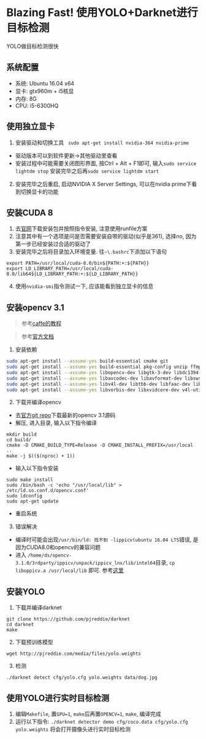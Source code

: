 # Blazing Fast! 使用YOLO+Darknet进行目标检测


YOLO做目标检测很快

<!--more-->

## 系统配置
 - 系统: Ubuntu 16.04 x64
 - 显卡: gtx960m + i5核显
 - 内存: 8G
 - CPU: i5-6300HQ

## 使用独立显卡

1. 安装驱动和切换工具
 ` sudo apt-get install nvidia-364 nvidia-prime`
 - 驱动版本可以到软件更新->其他驱动里查看
 - 安装过程中可能需要关闭图形界面, 按Ctrl + Alt + F1即可, 输入`sudo service lightdm stop` 安装完毕之后再`sudo service lightdm start`

2. 安装完毕之后重启, 启动NVIDIA X Server Settings, 可以在nvidia prime下看到切换显卡的功能

## 安装CUDA 8

1. 去[官网](https://developer.nvidia.com/cuda-downloads)下载安装包并按照指令安装, 注意使用runfile方案
2. 注意其中有一个选项是问是否需要安装自带的驱动(似乎是361), 选择no, 因为第一步已经安装过合适的驱动了
3. 安装完毕之后将目录加入环境变量. 往`~\.bashrc`下添加以下语句
 
 ```
 export PATH=/usr/local/cuda-8.0/bin${PATH:+:${PATH}}
 export LD_LIBRARY_PATH=/usr/local/cuda-8.0/lib64${LD_LIBRARY_PATH:+:${LD_LIBRARY_PATH}}
 ```
 
4. 使用`nvidia-smi`指令测试一下, 应该能看到独立显卡的信息

## 安装opencv 3.1

> 参考[caffe的教程](https://github.com/BVLC/caffe/wiki/OpenCV-3.1-Installation-Guide-on-Ubuntu-16.04)

> 参考[官方文档](http://docs.opencv.org/3.1.0/d7/d9f/tutorial_linux_install.html)

1. 安装依赖

 ```bash
sudo apt-get install --assume-yes build-essential cmake git
sudo apt-get install --assume-yes build-essential pkg-config unzip ffmpeg qtbase5-dev python-dev python3-dev python-numpy python3-numpy
sudo apt-get install --assume-yes libopencv-dev libgtk-3-dev libdc1394-22 libdc1394-22-dev libjpeg-dev libpng12-dev libtiff5-dev libjasper-dev
sudo apt-get install --assume-yes libavcodec-dev libavformat-dev libswscale-dev libxine2-dev libgstreamer0.10-dev libgstreamer-plugins-base0.10-dev
sudo apt-get install --assume-yes libv4l-dev libtbb-dev libfaac-dev libmp3lame-dev libopencore-amrnb-dev libopencore-amrwb-dev libtheora-dev
sudo apt-get install --assume-yes libvorbis-dev libxvidcore-dev v4l-utils
 ```

2. 下载并编译opencv
 - 去[官方git repo](https://github.com/opencv/opencv)下载最新的opencv 3.1源码
 - 解压, 进入目录, 输入以下指令编译
 
 ```
 mkdir build
cd build/
cmake -D CMAKE_BUILD_TYPE=Release -D CMAKE_INSTALL_PREFIX=/usr/local .. 
make -j $(($(nproc) + 1))
 ```
 - 输入以下指令安装
 
 ```
 sudo make install
sudo /bin/bash -c 'echo "/usr/local/lib" > /etc/ld.so.conf.d/opencv.conf'
sudo ldconfig
sudo apt-get update
 ```
 - 重启系统

3. 错误解决
 - 编译时可能会出现`/usr/bin/ld: 找不到 -lippicv(ubuntu 16.04 LTS`错误, 是因为CUDA8.0和opencv的兼容问题
 - 进入 `/home/ds/opencv-3.1.0/3rdparty/ippicv/unpack/ippicv_lnx/lib/intel64`目录, `cp liboppicv.a /usr/local/lib` 即可. 参考[这里](http://blog.csdn.net/dengshuai_super/article/details/51895120)

## 安装YOLO

1. 下载并编译darknet

 ```
git clone https://github.com/pjreddie/darknet
cd darknet
make
 ```

2. 下载预训练模型

 ```
 wget http://pjreddie.com/media/files/yolo.weights
 ```

3. 检测

 ```
 ./darknet detect cfg/yolo.cfg yolo.weights data/dog.jpg
 ```

## 使用YOLO进行实时目标检测

1. 编辑`Makefile`, 置`GPU=1`, `make`后再置`OPENCV=1`, `make`, 编译完成
2. 运行以下指令:
 ``` ./darknet detector demo cfg/coco.data cfg/yolo.cfg yolo.weights ```
 将会打开摄像头进行实时目标检测
